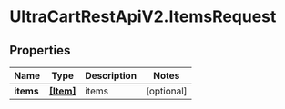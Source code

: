 # UltraCartRestApiV2.ItemsRequest

## Properties
Name | Type | Description | Notes
------------ | ------------- | ------------- | -------------
**items** | [**[Item]**](Item.md) | items | [optional] 


